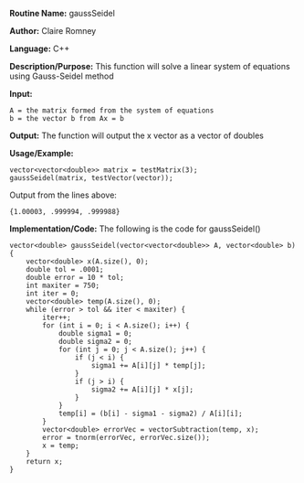 **Routine Name:** gaussSeidel

**Author:** Claire Romney

**Language:** C++

**Description/Purpose:** This function will solve a linear system of equations using Gauss-Seidel method

**Input:**

	A = the matrix formed from the system of equations
	b = the vector b from Ax = b
	
**Output:** The function will output the x vector as a vector of doubles

**Usage/Example:**

	vector<vector<double>> matrix = testMatrix(3);
	gaussSeidel(matrix, testVector(vector));

Output from the lines above:

	{1.00003, .999994, .999988}
    
**Implementation/Code:** The following is the code for gaussSeidel()

    vector<double> gaussSeidel(vector<vector<double>> A, vector<double> b) {
	    vector<double> x(A.size(), 0);
	    double tol = .0001;
	    double error = 10 * tol;
	    int maxiter = 750;
	    int iter = 0;
	    vector<double> temp(A.size(), 0);
	    while (error > tol && iter < maxiter) {
		    iter++;
		    for (int i = 0; i < A.size(); i++) {
			    double sigma1 = 0;
			    double sigma2 = 0;
			    for (int j = 0; j < A.size(); j++) {
				    if (j < i) {
					    sigma1 += A[i][j] * temp[j];
				    }
				    if (j > i) {
					    sigma2 += A[i][j] * x[j];
				    }
			    }
			    temp[i] = (b[i] - sigma1 - sigma2) / A[i][i];
		    }
		    vector<double> errorVec = vectorSubtraction(temp, x);
		    error = tnorm(errorVec, errorVec.size());
		    x = temp;
	    }
	    return x;
    }
